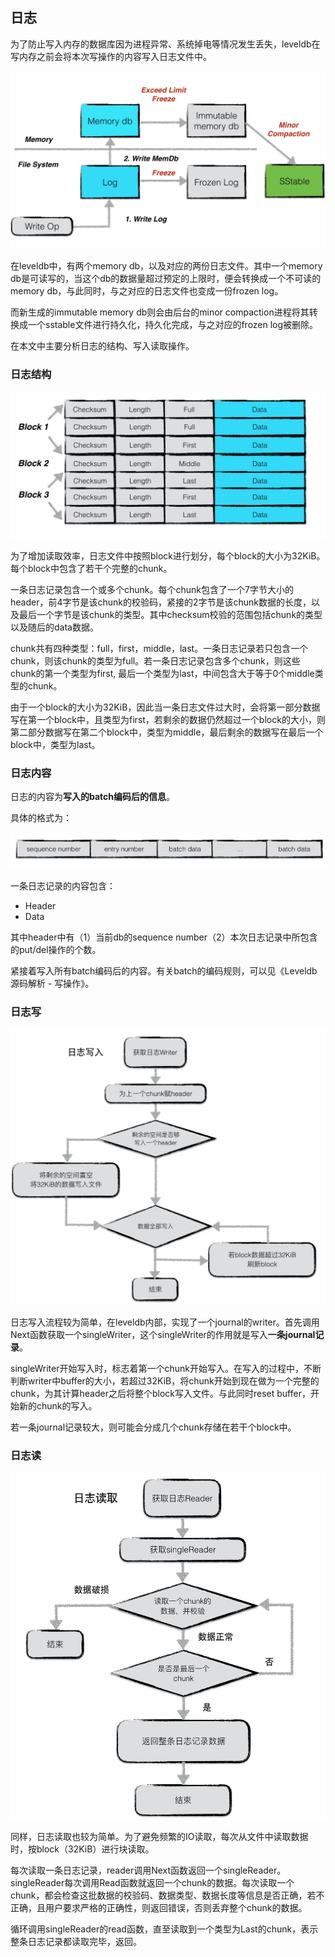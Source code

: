 ## 日志

为了防止写入内存的数据库因为进程异常、系统掉电等情况发生丢失，leveldb在写内存之前会将本次写操作的内容写入日志文件中。

![](./pic/two_log.jpeg)

在leveldb中，有两个memory db，以及对应的两份日志文件。其中一个memory db是可读写的，当这个db的数据量超过预定的上限时，便会转换成一个不可读的memory db，与此同时，与之对应的日志文件也变成一份frozen log。

而新生成的immutable memory db则会由后台的minor compaction进程将其转换成一个sstable文件进行持久化，持久化完成，与之对应的frozen log被删除。

在本文中主要分析日志的结构、写入读取操作。

### 日志结构

![](./pic/journal.jpeg)

为了增加读取效率，日志文件中按照block进行划分，每个block的大小为32KiB。每个block中包含了若干个完整的chunk。

一条日志记录包含一个或多个chunk。每个chunk包含了一个7字节大小的header，前4字节是该chunk的校验码，紧接的2字节是该chunk数据的长度，以及最后一个字节是该chunk的类型。其中checksum校验的范围包括chunk的类型以及随后的data数据。

chunk共有四种类型：full，first，middle，last。一条日志记录若只包含一个chunk，则该chunk的类型为full。若一条日志记录包含多个chunk，则这些chunk的第一个类型为first, 最后一个类型为last，中间包含大于等于0个middle类型的chunk。

由于一个block的大小为32KiB，因此当一条日志文件过大时，会将第一部分数据写在第一个block中，且类型为first，若剩余的数据仍然超过一个block的大小，则第二部分数据写在第二个block中，类型为middle，最后剩余的数据写在最后一个block中，类型为last。

### 日志内容

日志的内容为**写入的batch编码后的信息**。

具体的格式为：

![](./pic/journal_content.jpeg)

一条日志记录的内容包含：

* Header
* Data

其中header中有（1）当前db的sequence number（2）本次日志记录中所包含的put/del操作的个数。

紧接着写入所有batch编码后的内容。有关batch的编码规则，可以见《Leveldb源码解析 - 写操作》。

### 日志写

![](./pic/journal_write.jpeg)

日志写入流程较为简单，在leveldb内部，实现了一个journal的writer。首先调用Next函数获取一个singleWriter，这个singleWriter的作用就是写入**一条journal记录**。

singleWriter开始写入时，标志着第一个chunk开始写入。在写入的过程中，不断判断writer中buffer的大小，若超过32KiB，将chunk开始到现在做为一个完整的chunk，为其计算header之后将整个block写入文件。与此同时reset buffer，开始新的chunk的写入。

若一条journal记录较大，则可能会分成几个chunk存储在若干个block中。

### 日志读

<img src="./pic/journal_read.jpeg" width="600">



同样，日志读取也较为简单。为了避免频繁的IO读取，每次从文件中读取数据时，按block（32KiB）进行块读取。

每次读取一条日志记录，reader调用Next函数返回一个singleReader。singleReader每次调用Read函数就返回一个chunk的数据。每次读取一个chunk，都会检查这批数据的校验码、数据类型、数据长度等信息是否正确，若不正确，且用户要求严格的正确性，则返回错误，否则丢弃整个chunk的数据。

循环调用singleReader的read函数，直至读取到一个类型为Last的chunk，表示整条日志记录都读取完毕，返回。

